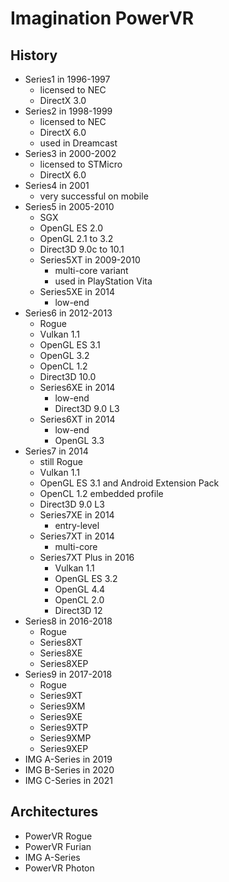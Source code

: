 Imagination PowerVR
===================

## History

- Series1 in 1996-1997
  - licensed to NEC
  - DirectX 3.0
- Series2 in 1998-1999
  - licensed to NEC
  - DirectX 6.0
  - used in Dreamcast
- Series3 in 2000-2002
  - licensed to STMicro
  - DirectX 6.0
- Series4 in 2001
  - very successful on mobile
- Series5 in 2005-2010
  - SGX
  - OpenGL ES 2.0
  - OpenGL 2.1 to 3.2
  - Direct3D 9.0c to 10.1
  - Series5XT in 2009-2010
    - multi-core variant
    - used in PlayStation Vita
  - Series5XE in 2014
    - low-end
- Series6 in 2012-2013
  - Rogue
  - Vulkan 1.1
  - OpenGL ES 3.1
  - OpenGL 3.2
  - OpenCL 1.2
  - Direct3D 10.0
  - Series6XE in 2014
    - low-end
    - Direct3D 9.0 L3
  - Series6XT in 2014
    - low-end
    - OpenGL 3.3
- Series7 in 2014
  - still Rogue
  - Vulkan 1.1
  - OpenGL ES 3.1 and Android Extension Pack
  - OpenCL 1.2 embedded profile
  - Direct3D 9.0 L3
  - Series7XE in 2014
    - entry-level
  - Series7XT in 2014
    - multi-core
  - Series7XT Plus in 2016
    - Vulkan 1.1
    - OpenGL ES 3.2
    - OpenGL 4.4
    - OpenCL 2.0
    - Direct3D 12
- Series8 in 2016-2018
  - Rogue
  - Series8XT
  - Series8XE
  - Series8XEP
- Series9 in 2017-2018
  - Rogue
  - Series9XT
  - Series9XM
  - Series9XE
  - Series9XTP
  - Series9XMP
  - Series9XEP
- IMG A-Series in 2019
- IMG B-Series in 2020
- IMG C-Series in 2021

## Architectures

- PowerVR Rogue
- PowerVR Furian
- IMG A-Series
- PowerVR Photon
